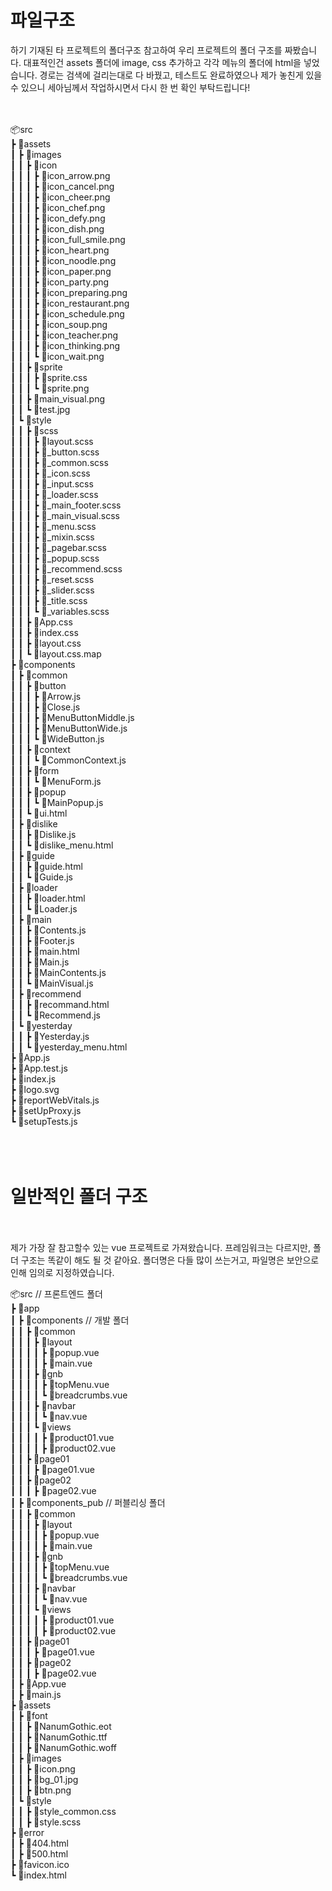 # 파일구조
하기 기재된 타 프로젝트의 폴더구조 참고하여 우리 프로젝트의 폴더 구조를 짜봤습니다.
대표적인건 assets 폴더에 image, css 추가하고 각각 메뉴의 폴더에 html을 넣었습니다.
경로는 검색에 걸리는대로 다 바꿨고, 테스트도 완료하였으나  제가 놓친게 있을 수 있으니 세아님께서 작업하시면서 다시 한 번 확인 부탁드립니다!


<br/><br/>
📦src<br/>
 ┣ 📂assets<br/>
 ┃ ┣ 📂images<br/>
 ┃ ┃ ┣ 📂icon<br/>
 ┃ ┃ ┃ ┣ 📜icon_arrow.png<br/>
 ┃ ┃ ┃ ┣ 📜icon_cancel.png<br/>
 ┃ ┃ ┃ ┣ 📜icon_cheer.png<br/>
 ┃ ┃ ┃ ┣ 📜icon_chef.png<br/>
 ┃ ┃ ┃ ┣ 📜icon_defy.png<br/>
 ┃ ┃ ┃ ┣ 📜icon_dish.png<br/>
 ┃ ┃ ┃ ┣ 📜icon_full_smile.png<br/>
 ┃ ┃ ┃ ┣ 📜icon_heart.png<br/>
 ┃ ┃ ┃ ┣ 📜icon_noodle.png<br/>
 ┃ ┃ ┃ ┣ 📜icon_paper.png<br/>
 ┃ ┃ ┃ ┣ 📜icon_party.png<br/>
 ┃ ┃ ┃ ┣ 📜icon_preparing.png<br/>
 ┃ ┃ ┃ ┣ 📜icon_restaurant.png<br/>
 ┃ ┃ ┃ ┣ 📜icon_schedule.png<br/>
 ┃ ┃ ┃ ┣ 📜icon_soup.png<br/>
 ┃ ┃ ┃ ┣ 📜icon_teacher.png<br/>
 ┃ ┃ ┃ ┣ 📜icon_thinking.png<br/>
 ┃ ┃ ┃ ┗ 📜icon_wait.png<br/>
 ┃ ┃ ┣ 📂sprite<br/>
 ┃ ┃ ┃ ┣ 📜sprite.css<br/>
 ┃ ┃ ┃ ┗ 📜sprite.png<br/>
 ┃ ┃ ┣ 📜main_visual.png<br/>
 ┃ ┃ ┗ 📜test.jpg<br/>
 ┃ ┗ 📂style<br/>
 ┃ ┃ ┣ 📂scss<br/>
 ┃ ┃ ┃ ┣ 📜layout.scss<br/>
 ┃ ┃ ┃ ┣ 📜_button.scss<br/>
 ┃ ┃ ┃ ┣ 📜_common.scss<br/>
 ┃ ┃ ┃ ┣ 📜_icon.scss<br/>
 ┃ ┃ ┃ ┣ 📜_input.scss<br/>
 ┃ ┃ ┃ ┣ 📜_loader.scss<br/>
 ┃ ┃ ┃ ┣ 📜_main_footer.scss<br/>
 ┃ ┃ ┃ ┣ 📜_main_visual.scss<br/>
 ┃ ┃ ┃ ┣ 📜_menu.scss<br/>
 ┃ ┃ ┃ ┣ 📜_mixin.scss<br/>
 ┃ ┃ ┃ ┣ 📜_pagebar.scss<br/>
 ┃ ┃ ┃ ┣ 📜_popup.scss<br/>
 ┃ ┃ ┃ ┣ 📜_recommend.scss<br/>
 ┃ ┃ ┃ ┣ 📜_reset.scss<br/>
 ┃ ┃ ┃ ┣ 📜_slider.scss<br/>
 ┃ ┃ ┃ ┣ 📜_title.scss<br/>
 ┃ ┃ ┃ ┗ 📜_variables.scss<br/>
 ┃ ┃ ┣ 📜App.css<br/>
 ┃ ┃ ┣ 📜index.css<br/>
 ┃ ┃ ┣ 📜layout.css<br/>
 ┃ ┃ ┗ 📜layout.css.map<br/>
 ┣ 📂components<br/>
 ┃ ┣ 📂common<br/>
 ┃ ┃ ┣ 📂button<br/>
 ┃ ┃ ┃ ┣ 📜Arrow.js<br/>
 ┃ ┃ ┃ ┣ 📜Close.js<br/>
 ┃ ┃ ┃ ┣ 📜MenuButtonMiddle.js<br/>
 ┃ ┃ ┃ ┣ 📜MenuButtonWide.js<br/>
 ┃ ┃ ┃ ┗ 📜WideButton.js<br/>
 ┃ ┃ ┣ 📂context<br/>
 ┃ ┃ ┃ ┗ 📜CommonContext.js<br/>
 ┃ ┃ ┣ 📂form<br/>
 ┃ ┃ ┃ ┗ 📜MenuForm.js<br/>
 ┃ ┃ ┣ 📂popup<br/>
 ┃ ┃ ┃ ┗ 📜MainPopup.js<br/>
 ┃ ┃ ┗ 📜ui.html<br/>
 ┃ ┣ 📂dislike<br/>
 ┃ ┃ ┣ 📜Dislike.js<br/>
 ┃ ┃ ┗ 📜dislike_menu.html<br/>
 ┃ ┣ 📂guide<br/>
 ┃ ┃ ┣ 📜guide.html<br/>
 ┃ ┃ ┗ 📜Guide.js<br/>
 ┃ ┣ 📂loader<br/>
 ┃ ┃ ┣ 📜loader.html<br/>
 ┃ ┃ ┗ 📜Loader.js<br/>
 ┃ ┣ 📂main<br/>
 ┃ ┃ ┣ 📜Contents.js<br/>
 ┃ ┃ ┣ 📜Footer.js<br/>
 ┃ ┃ ┣ 📜main.html<br/>
 ┃ ┃ ┣ 📜Main.js<br/>
 ┃ ┃ ┣ 📜MainContents.js<br/>
 ┃ ┃ ┗ 📜MainVisual.js<br/>
 ┃ ┣ 📂recommend<br/>
 ┃ ┃ ┣ 📜recommand.html<br/>
 ┃ ┃ ┗ 📜Recommend.js<br/>
 ┃ ┗ 📂yesterday<br/>
 ┃ ┃ ┣ 📜Yesterday.js<br/>
 ┃ ┃ ┗ 📜yesterday_menu.html<br/>
 ┣ 📜App.js<br/>
 ┣ 📜App.test.js<br/>
 ┣ 📜index.js<br/>
 ┣ 📜logo.svg<br/>
 ┣ 📜reportWebVitals.js<br/>
 ┣ 📜setUpProxy.js<br/>
 ┗ 📜setupTests.js<br/>
<br/><br/><br/>

# 일반적인 폴더 구조<br/><br/>
제가 가장 잘 참고할수 있는 vue 프로젝트로 가져왔습니다.
프레임워크는 다르지만, 폴더 구조는 똑같이 해도 될 것 같아요.
폴더명은 다들 많이 쓰는거고, 파일명은 보안으로 인해 임의로 지정하였습니다.

📦src // 프론트엔드 폴더<br/>
 ┣ 📂app<br/>
 ┃ ┣ 📂components // 개발 폴더<br/>
 ┃ ┃ ┣ 📂common<br/>
 ┃ ┃ ┃ ┣ 📂layout<br/>
 ┃ ┃ ┃ ┃ ┣ 📜popup.vue<br/>
 ┃ ┃ ┃ ┃ ┣ 📜main.vue<br/>
 ┃ ┃ ┃ ┣ 📂gnb<br/>
 ┃ ┃ ┃ ┃ ┣ 📜topMenu.vue<br/>
 ┃ ┃ ┃ ┃ ┗ 📜breadcrumbs.vue<br/>
 ┃ ┃ ┃ ┣ 📂navbar<br/>
 ┃ ┃ ┃ ┃ ┗ 📜nav.vue<br/>
 ┃ ┃ ┃ ┗ 📂views<br/>
 ┃ ┃ ┃ ┃ ┣ 📜product01.vue<br/>
 ┃ ┃ ┃ ┃ ┣ 📜product02.vue<br/>
 ┃ ┃ ┣ 📂page01<br/>
 ┃ ┃ ┃ ┣ 📜page01.vue<br/>
 ┃ ┃ ┣ 📂page02<br/>
 ┃ ┃ ┃ ┣ 📜page02.vue<br/>
 ┃ ┣ 📂components_pub // 퍼블리싱 폴더<br/>
 ┃ ┃ ┣ 📂common<br/>
 ┃ ┃ ┃ ┣ 📂layout<br/>
 ┃ ┃ ┃ ┃ ┣ 📜popup.vue<br/>
 ┃ ┃ ┃ ┃ ┣ 📜main.vue<br/>
 ┃ ┃ ┃ ┣ 📂gnb<br/>
 ┃ ┃ ┃ ┃ ┣ 📜topMenu.vue<br/>
 ┃ ┃ ┃ ┃ ┗ 📜breadcrumbs.vue<br/>
 ┃ ┃ ┃ ┣ 📂navbar<br/>
 ┃ ┃ ┃ ┃ ┗ 📜nav.vue<br/>
 ┃ ┃ ┃ ┗ 📂views<br/>
 ┃ ┃ ┃ ┃ ┣ 📜product01.vue<br/>
 ┃ ┃ ┃ ┃ ┣ 📜product02.vue<br/>
 ┃ ┃ ┣ 📂page01<br/>
 ┃ ┃ ┃ ┣ 📜page01.vue<br/>
 ┃ ┃ ┣ 📂page02<br/>
 ┃ ┃ ┃ ┣ 📜page02.vue<br/>
 ┃ ┣ 📜App.vue<br/>
 ┃ ┣ 📜main.js<br/>
 ┣ 📂assets<br/>
 ┃ ┣ 📂font<br/>
 ┃ ┃ ┣ 📜NanumGothic.eot<br/>
 ┃ ┃ ┣ 📜NanumGothic.ttf<br/>
 ┃ ┃ ┣ 📜NanumGothic.woff<br/>
 ┃ ┣ 📂images<br/>
 ┃ ┃ ┣ 📜icon.png<br/>
 ┃ ┃ ┣ 📜bg_01.jpg<br/>
 ┃ ┃ ┣ 📜btn.png<br/>
 ┃ ┗ 📂style<br/>
 ┃ ┃ ┣ 📜style_common.css<br/>
 ┃ ┃ ┣ 📜style.scss<br/>
 ┣ 📂error<br/>
 ┃ ┣ 📜404.html<br/>
 ┃ ┣ 📜500.html<br/>
 ┣ 📜favicon.ico<br/>
 ┗ 📜index.html<br/>
<br/>
<br/>
